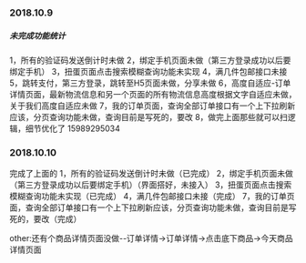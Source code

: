 ###  2018.10.9
#####  未完成功能统计
1，所有的验证码发送倒计时未做
2，绑定手机页面未做（第三方登录成功以后要绑定手机）
3，扭蛋页面点击搜索模糊查询功能未实现
4，满几件包邮接口未接
5，跳转支付，第三方登录，跳转至H5页面未做，分享未做
6，高度自适应-订单详情页面，最新物流信息和另一个页面的所有物流信息高度根据文字自适应未做，关于我们高度自适应未做
7，我的订单页面，查询全部订单接口有一个上下拉刷新应该，分页查询功能未做，查询目前是写死的，要改
8，做完上面那些就可以扫逻辑，细节优化了
15989295034

###  2018.10.10
完成了上面的
1，所有的验证码发送倒计时未做（已完成）
2，绑定手机页面未做（第三方登录成功以后要绑定手机）（界面搭好，未接入）
3，扭蛋页面点击搜索模糊查询功能未实现（已完成）
4，满几件包邮接口未接（完成）
7，我的订单页面，查询全部订单接口有一个上下拉刷新应该，分页查询功能未做，查询目前是写死的，要改（完成）


other:还有个商品详情页面没做--订单详情->订单详情->点击底下商品->今天商品详情页面
